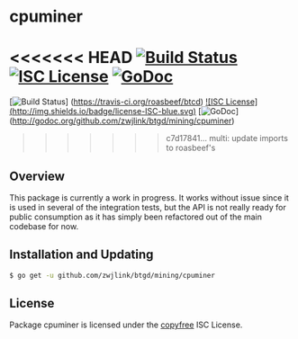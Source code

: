 cpuminer
========

<<<<<<< HEAD
[![Build Status](http://img.shields.io/travis/roasbeef/btcd.svg)](https://travis-ci.org/roasbeef/btcd)
[![ISC License](http://img.shields.io/badge/license-ISC-blue.svg)](http://copyfree.org)
[![GoDoc](https://img.shields.io/badge/godoc-reference-blue.svg)](http://godoc.org/github.com/zwjlink/btgd/mining/cpuminer)
=======
[![Build Status](http://img.shields.io/travis/roasbeef/btcd.svg)]
(https://travis-ci.org/roasbeef/btcd) [![ISC License]
(http://img.shields.io/badge/license-ISC-blue.svg)](http://copyfree.org)
[![GoDoc](https://img.shields.io/badge/godoc-reference-blue.svg)]
(http://godoc.org/github.com/zwjlink/btgd/mining/cpuminer)
>>>>>>> c7d17841... multi: update imports to roasbeef's

## Overview

This package is currently a work in progress.  It works without issue since it
is used in several of the integration tests, but the API is not really ready for
public consumption as it has simply been refactored out of the main codebase for
now.

## Installation and Updating

```bash
$ go get -u github.com/zwjlink/btgd/mining/cpuminer
```

## License

Package cpuminer is licensed under the [copyfree](http://copyfree.org) ISC
License.
